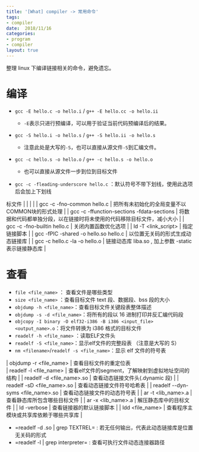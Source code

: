 ```yaml
---
title: '[What] compiler -> 常用命令'
tags: 
- compiler
date:  2018/11/16
categories: 
- program
- compiler
layout: true
---
```


整理 linux 下编译链接相关的命令，避免遗忘。

<!--more-->

# 编译
- `gcc -E hello.c -o hello.i` / `g++ -E hello.cc -o hello.ii`
  + `-E`表示只进行预编译，可以用于验证当前代码预编译后的结果。
- `gcc -S hello.i -o hello.s` / `g++ -S hello.ii -o hello.s`
  + 注意此处是大写的`-S`，也可以直接从源文件`-S`到汇编文件。
- `gcc -c hello.s -o hello.o` / `g++ -c hello.s -o hello.o`
  + 也可以直接从源文件一步到位到目标文件

- `gcc -c -fleading-underscore hello.c` ：默认符号不带下划线，使用此选项后会加上下划线

标文件                                    |
|         |                            |
| gcc -c -fno-common hello.c                 | 把所有未初始化的全局变量不以COMMON块的形式处理                         |
| gcc -c -ffunction-sections -fdata-sections | 将数据和代码都单独分段，以在链接时将未使用的代码移除目标文件，减小大小 |
| gcc -c -fno-builtin hello.c                | 关闭内置函数优化选项                                                   |
| ld -T <link_script>                        | 指定链接脚本                                                           |
| gcc -fPIC -shared -o hello.so hello.c      | 以位置无关码的形式生成动态链接库                                       |
| gcc -c hello.c -la -o hello.o              | 链接动态库 liba.so , 加上参数 -static 表示链接静态库                   |

# 查看
- `file <file_name>` ： 查看文件是哪些类型 
- `size <file_name>` ：查看目标文件 text 段、数据段、bss 段的大小
- `objdump -h <file_name>`：查看目标文件关键段表整体描述
- `objdump -s -d <file_name>`：将所有的段以 16 进制打印并反汇编代码段
- `objcopy -I binary -O elf32-i386 -B i386 <input_file> <output_name>.o`：将文件转换为 i386 格式的目标文件 
- `readelf -h <file_name>` ：读取ELF文件头
- `readelf -S <file_name>`：显示elf文件的完整段表 （注意是大写的 S）
- `nm <filename>`/`readelf -s <file_name>`：显示 elf 文件的符号表

| objdump -r <file_name>                                               | 查看目标文件的重定位表      
| readelf -l <file_name>                                               | 查看elf文件的segment，了解映射到虚拟地址空间的结构 |
| readelf -d <file_name>.so                                            | 查看动态链接文件头(.dynamic 段)                    |
| readelf -sD <file_name>.so                                           | 查看动态链接文件符号哈希表                         |
| readelf --dyn-syms <file_name>.so                                    | 查看动态链接文件的动态符号表                       |
| ar -t <lib_name>.a                                                   | 查看静态库所包含哪些目标文件                       |
| ar -x <lib_name>.a                                                   | 解压静态库中的目标文件                             |
| ld -verbose                                                          | 查看链接器的默认链接脚本                           |
| ldd <file_name>                                                      | 查看程序主模块或共享库依赖于哪些共享库             |

- =readelf -d <filename>.so | grep TEXTREL= : 若无任何输出，代表此动态链接库是位置无关码的形式
- =readelf -l <filename> | grep interpreter= : 查看可执行文件动态连接器路径

